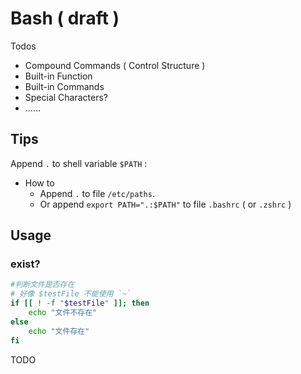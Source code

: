 # Bash ( draft )

Todos

- Compound Commands ( Control Structure )
- Built-in Function
- Built-in Commands
- Special Characters?
- ……

## Tips

Append `.` to shell variable `$PATH` :

- How to
    - Append `.` to file `/etc/paths`.
    - Or append `export PATH=".:$PATH"` to file `.bashrc` ( or `.zshrc` )

## Usage

### exist?

```bash
#判断文件是否存在
# 好像 $testFile 不能使用 `~`
if [[ ! -f "$testFile" ]]; then
    echo "文件不存在"
else
    echo "文件存在"
fi
```

TODO

